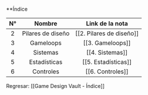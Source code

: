 
**Índice

| N°  |      Nombre       |     Link de la nota      |
| :-: | :---------------: | :----------------------: |
|  2  | Pilares de diseño | [[2. Pilares de diseño]] |
|  3  |     Gameloops     |     [[3. Gameloops]]     |
|  4  |     Sistemas      | [[4. Sistemas]] |
|  5  |   Estadísticas    |   [[5. Estadísticas]]    |
|  6  |     Controles     |     [[6. Controles]]     |


Regresar: [[Game Design Vault - Índice]]